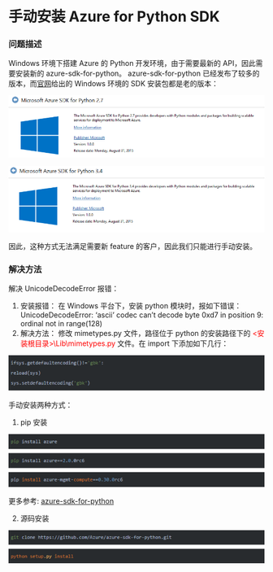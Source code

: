 <properties 
	pageTitle="手动安装 Azure for Python SDK" 
	description="手动安装 Azure for Python SDK" 
	services="" 
	documentationCenter="" 
	authors=""
	manager="" 
	editor=""/>
<tags ms.service="na-aog" ms.date="" wacn.date="12/05/2016"/>
# 手动安装 Azure for Python SDK #

### 问题描述 ###

Windows 环境下搭建 Azure 的 Python 开发环境，由于需要最新的 API，因此需要安装新的 azure-sdk-for-python。
azure-sdk-for-python 已经发布了较多的版本，而[官网](/documentation/articles/python-how-to-install/)给出的 Windows 环境的 SDK 安装包都是老的版本：

![python-2.7](./media/aog-sdk-python-install/python-2.7.png)

![python-3.4](./media/aog-sdk-python-install/python-3.4.png)

因此，这种方式无法满足需要新 feature 的客户，因此我们只能进行手动安装。

### 解决方法 ###

解决 UnicodeDecodeError 报错：

1. 安装报错：
在 Windows 平台下，安装 python 模块时，报如下错误：
          UnicodeDecodeError: ‘ascii’ codec can’t decode byte 0xd7 in position 9: ordinal not in range(128)
2. 解决方法：
修改 mimetypes.py 文件，路径位于 python 的安装路径下的<font color=red> <安装根目录>\Lib\mimetypes.py </font>文件。在 import 下添加如下几行：

 ![mimetypes](./media/aog-sdk-python-install/mimetypes.png)

手动安装两种方式：

1. pip 安装

 ![install-pip](./media/aog-sdk-python-install/install-pip.png)

 更多参考: [azure-sdk-for-python](https://github.com/Azure/azure-sdk-for-python)

2. 源码安装

 ![install-source](./media/aog-sdk-python-install/install-source.png)
 

